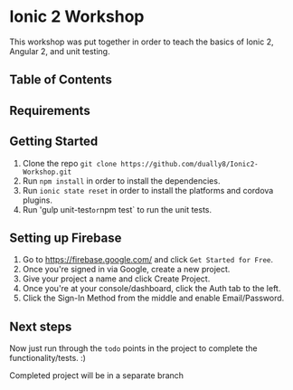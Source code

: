 # Ionic 2 Workshop

This workshop was put together in order to teach the basics of Ionic 2, Angular 2, and unit testing.

## Table of Contents

## Requirements

## Getting Started

1. Clone the repo `git clone https://github.com/dually8/Ionic2-Workshop.git`
2. Run `npm install` in order to install the dependencies.
3. Run `ionic state reset` in order to install the platforms and cordova plugins.
4. Run 'gulp unit-test` or `npm test` to run the unit tests.

## Setting up Firebase

1. Go to https://firebase.google.com/ and click `Get Started for Free`.
2. Once you're signed in via Google, create a new project.
3. Give your project a name and click Create Project.
4. Once you're at your console/dashboard, click the Auth tab to the left.
5. Click the Sign-In Method from the middle and enable Email/Password.

## Next steps

Now just run through the `todo` points in the project to complete the functionality/tests. :)

Completed project will be in a separate branch
